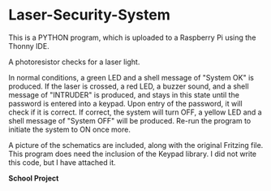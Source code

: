 # Laser-Security-System
This is a PYTHON program, which is uploaded to a Raspberry Pi using the Thonny IDE. 

A photoresistor checks for a laser light. 

In normal conditions, a green LED and a shell message of "System OK" is produced. 
If the laser is crossed, a red LED, a buzzer sound, and a shell message of "INTRUDER" is produced, and stays in this state until the password is entered into a keypad. Upon entry of the password, it will check if it is correct. 
If correct, the system will turn OFF, a yellow LED and a shell message of "System OFF" will be produced. Re-run the program to initiate the system to ON once more. 

A picture of the schematics are included, along with the original Fritzing file.
This program does need the inclusion of the Keypad library. I did not write this code, but I have attached it.

**School Project**
